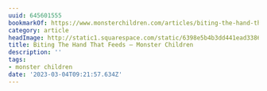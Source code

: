 ```yaml
---
uuid: 645601555
bookmarkOf: https://www.monsterchildren.com/articles/biting-the-hand-that-feeds
category: article
headImage: http://static1.squarespace.com/static/6398e5b4b3dd441ead33860a/6398e815f2eabd0b458bc856/63fe7be28fc9285aa54118ac/1677707208300/BTHTF-COMPRESSED-4.jpg?format=1500w
title: Biting The Hand That Feeds — Monster Children
description: ''
tags:
- monster children
date: '2023-03-04T09:21:57.634Z'
---
```



